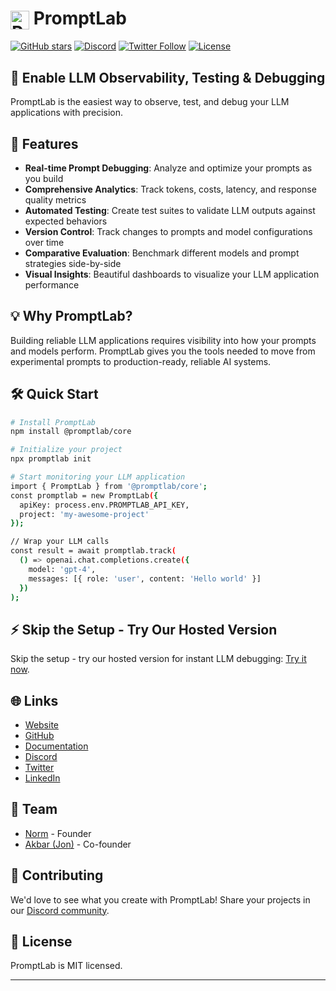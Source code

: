 # <img src="https://raw.githubusercontent.com/ordinarykaizen/PromptLab/main/logo.png" alt="PromptLab" width="30" height="30" style="vertical-align: middle;"> PromptLab

[![GitHub stars](https://img.shields.io/github/stars/ordinarykaizen/PromptLab?style=social)](https://github.com/ordinarykaizen/PromptLab/stargazers)
[![Discord](https://img.shields.io/discord/1234567890?label=Discord&logo=discord&logoColor=white&style=flat-square)](https://discord.com/invite/9YYEPceY)
[![Twitter Follow](https://img.shields.io/twitter/follow/trypromptlab?style=social)](https://x.com/trypromptlab)
[![License](https://img.shields.io/badge/license-MIT-blue.svg)](https://github.com/ordinarykaizen/PromptLab/blob/main/LICENSE)

## 🤖 Enable LLM Observability, Testing & Debugging

PromptLab is the easiest way to observe, test, and debug your LLM applications with precision.

## 🚀 Features

- **Real-time Prompt Debugging**: Analyze and optimize your prompts as you build
- **Comprehensive Analytics**: Track tokens, costs, latency, and response quality metrics
- **Automated Testing**: Create test suites to validate LLM outputs against expected behaviors
- **Version Control**: Track changes to prompts and model configurations over time
- **Comparative Evaluation**: Benchmark different models and prompt strategies side-by-side
- **Visual Insights**: Beautiful dashboards to visualize your LLM application performance

## 💡 Why PromptLab?

Building reliable LLM applications requires visibility into how your prompts and models perform. PromptLab gives you the tools needed to move from experimental prompts to production-ready, reliable AI systems.

## 🛠️ Quick Start

```bash
# Install PromptLab
npm install @promptlab/core

# Initialize your project
npx promptlab init

# Start monitoring your LLM application
import { PromptLab } from '@promptlab/core';
const promptlab = new PromptLab({
  apiKey: process.env.PROMPTLAB_API_KEY,
  project: 'my-awesome-project'
});

// Wrap your LLM calls
const result = await promptlab.track(
  () => openai.chat.completions.create({
    model: 'gpt-4',
    messages: [{ role: 'user', content: 'Hello world' }]
  })
);
```

## ⚡ Skip the Setup - Try Our Hosted Version

Skip the setup - try our hosted version for instant LLM debugging: [Try it now](https://www.trypromptlab.com/).

## 🌐 Links

- [Website](https://www.trypromptlab.com)
- [GitHub](https://github.com/ordinarykaizen/PromptLab)
- [Documentation](https://docs.trypromptlab.com)
- [Discord](https://discord.com/invite/9YYEPceY)
- [Twitter](https://x.com/trypromptlab)
- [LinkedIn](https://www.linkedin.com/company/trypromptlabs/)

## 👥 Team

- [Norm](https://x.com/ordinary_kaizen) - Founder
- [Akbar (Jon)](https://x.com/Akbar_Erkinov) - Co-founder

## 🤝 Contributing

We'd love to see what you create with PromptLab! Share your projects in our [Discord community](https://discord.com/invite/9YYEPceY).

## 📄 License

PromptLab is MIT licensed.

---
